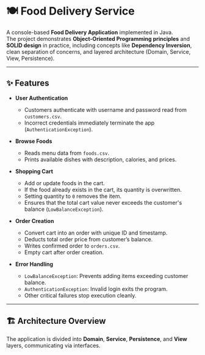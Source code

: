 # 🍽️ Food Delivery Service

A console-based **Food Delivery Application** implemented in Java.  
The project demonstrates **Object-Oriented Programming principles** and **SOLID design** in practice, including concepts like **Dependency Inversion**, clean separation of concerns, and layered architecture (Domain, Service, View, Persistence).

---

## ✨ Features

- **User Authentication**
  - Customers authenticate with username and password read from `customers.csv`.
  - Incorrect credentials immediately terminate the app (`AuthenticationException`).

- **Browse Foods**
  - Reads menu data from `foods.csv`.
  - Prints available dishes with description, calories, and prices.

- **Shopping Cart**
  - Add or update foods in the cart.
  - If the food already exists in the cart, its quantity is overwritten.
  - Setting quantity to `0` removes the item.
  - Ensures that the total cart value never exceeds the customer's balance (`LowBalanceException`).

- **Order Creation**
  - Convert cart into an order with unique ID and timestamp.
  - Deducts total order price from customer’s balance.
  - Writes confirmed order to `orders.csv`.
  - Empty cart after order creation.

- **Error Handling**
  - `LowBalanceException`: Prevents adding items exceeding customer balance.
  - `AuthenticationException`: Invalid login exits the program.
  - Other critical failures stop execution cleanly.

---

## 🏗️ Architecture Overview

The application is divided into **Domain**, **Service**, **Persistence**, and **View** layers, communicating via interfaces.

